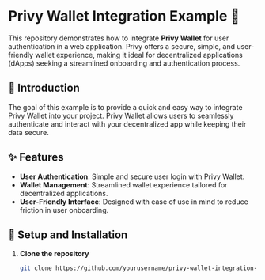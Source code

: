 # Privy Wallet Integration Example 🚀

This repository demonstrates how to integrate **Privy Wallet** for user authentication in a web application. Privy offers a secure, simple, and user-friendly wallet experience, making it ideal for decentralized applications (dApps) seeking a streamlined onboarding and authentication process.

## 📖 Introduction
The goal of this example is to provide a quick and easy way to integrate Privy Wallet into your project. Privy Wallet allows users to seamlessly authenticate and interact with your decentralized app while keeping their data secure.

## ✨ Features
- **User Authentication**: Simple and secure user login with Privy Wallet.
- **Wallet Management**: Streamlined wallet experience tailored for decentralized applications.
- **User-Friendly Interface**: Designed with ease of use in mind to reduce friction in user onboarding.

## 🚀 Setup and Installation

1. **Clone the repository**
   ```bash
   git clone https://github.com/yourusername/privy-wallet-integration-example.git
  
